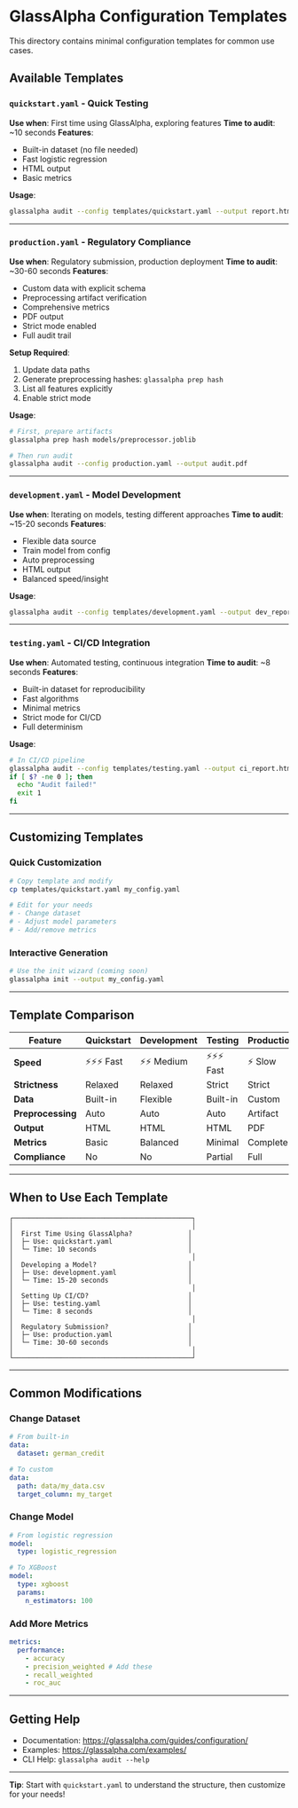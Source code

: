 # GlassAlpha Configuration Templates

This directory contains minimal configuration templates for common use cases.

## Available Templates

### `quickstart.yaml` - Quick Testing

**Use when**: First time using GlassAlpha, exploring features
**Time to audit**: ~10 seconds
**Features**:

- Built-in dataset (no file needed)
- Fast logistic regression
- HTML output
- Basic metrics

**Usage**:

```bash
glassalpha audit --config templates/quickstart.yaml --output report.html
```

---

### `production.yaml` - Regulatory Compliance

**Use when**: Regulatory submission, production deployment
**Time to audit**: ~30-60 seconds
**Features**:

- Custom data with explicit schema
- Preprocessing artifact verification
- Comprehensive metrics
- PDF output
- Strict mode enabled
- Full audit trail

**Setup Required**:

1. Update data paths
2. Generate preprocessing hashes: `glassalpha prep hash`
3. List all features explicitly
4. Enable strict mode

**Usage**:

```bash
# First, prepare artifacts
glassalpha prep hash models/preprocessor.joblib

# Then run audit
glassalpha audit --config production.yaml --output audit.pdf
```

---

### `development.yaml` - Model Development

**Use when**: Iterating on models, testing different approaches
**Time to audit**: ~15-20 seconds
**Features**:

- Flexible data source
- Train model from config
- Auto preprocessing
- HTML output
- Balanced speed/insight

**Usage**:

```bash
glassalpha audit --config templates/development.yaml --output dev_report.html
```

---

### `testing.yaml` - CI/CD Integration

**Use when**: Automated testing, continuous integration
**Time to audit**: ~8 seconds
**Features**:

- Built-in dataset for reproducibility
- Fast algorithms
- Minimal metrics
- Strict mode for CI/CD
- Full determinism

**Usage**:

```bash
# In CI/CD pipeline
glassalpha audit --config templates/testing.yaml --output ci_report.html
if [ $? -ne 0 ]; then
  echo "Audit failed!"
  exit 1
fi
```

---

## Customizing Templates

### Quick Customization

```bash
# Copy template and modify
cp templates/quickstart.yaml my_config.yaml

# Edit for your needs
# - Change dataset
# - Adjust model parameters
# - Add/remove metrics
```

### Interactive Generation

```bash
# Use the init wizard (coming soon)
glassalpha init --output my_config.yaml
```

---

## Template Comparison

| Feature           | Quickstart  | Development | Testing     | Production |
| ----------------- | ----------- | ----------- | ----------- | ---------- |
| **Speed**         | ⚡⚡⚡ Fast | ⚡⚡ Medium | ⚡⚡⚡ Fast | ⚡ Slow    |
| **Strictness**    | Relaxed     | Relaxed     | Strict      | Strict     |
| **Data**          | Built-in    | Flexible    | Built-in    | Custom     |
| **Preprocessing** | Auto        | Auto        | Auto        | Artifact   |
| **Output**        | HTML        | HTML        | HTML        | PDF        |
| **Metrics**       | Basic       | Balanced    | Minimal     | Complete   |
| **Compliance**    | No          | No          | Partial     | Full       |

---

## When to Use Each Template

```
┌─────────────────────────────────────────────┐
│                                             │
│  First Time Using GlassAlpha?              │
│  ├─ Use: quickstart.yaml                   │
│  └─ Time: 10 seconds                       │
│                                             │
│  Developing a Model?                       │
│  ├─ Use: development.yaml                  │
│  └─ Time: 15-20 seconds                    │
│                                             │
│  Setting Up CI/CD?                         │
│  ├─ Use: testing.yaml                      │
│  └─ Time: 8 seconds                        │
│                                             │
│  Regulatory Submission?                    │
│  ├─ Use: production.yaml                   │
│  └─ Time: 30-60 seconds                    │
│                                             │
└─────────────────────────────────────────────┘
```

---

## Common Modifications

### Change Dataset

```yaml
# From built-in
data:
  dataset: german_credit

# To custom
data:
  path: data/my_data.csv
  target_column: my_target
```

### Change Model

```yaml
# From logistic regression
model:
  type: logistic_regression

# To XGBoost
model:
  type: xgboost
  params:
    n_estimators: 100
```

### Add More Metrics

```yaml
metrics:
  performance:
    - accuracy
    - precision_weighted # Add these
    - recall_weighted
    - roc_auc
```

---

## Getting Help

- Documentation: https://glassalpha.com/guides/configuration/
- Examples: https://glassalpha.com/examples/
- CLI Help: `glassalpha audit --help`

---

**Tip**: Start with `quickstart.yaml` to understand the structure, then customize for your needs!
